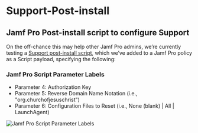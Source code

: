 # Support-Post-install
## Jamf Pro Post-install script to configure Support

On the off-chance this may help other Jamf Pro admins, we’re currently testing a [Support post-install script](https://github.com/dan-snelson/Support-Post-install/blob/main/Support-Post-install.bash), which we’ve added to a Jamf Pro policy as a Script payload, specifying the following:

### Jamf Pro Script Parameter Labels

- Parameter 4: Authorization Key
- Parameter 5: Reverse Domain Name Notation (i.e., "org.churchofjesuschrist")
- Parameter 6: Configuration Files to Reset (i.e., None (blank) | All | LaunchAgent)

![Jamf Pro Script Parameter Labels](images/Screen%20Shot%202021-03-22%20at%2012.55.06%20PM.png)

